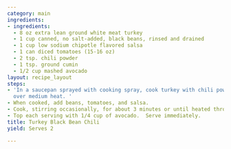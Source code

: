 ```yaml
---
category: main
ingredients:
- ingredients:
  - 8 oz extra lean ground white meat turkey
  - 1 cup canned, no salt-added, black beans, rinsed and drained
  - 1 cup low sodium chipotle flavored salsa
  - 1 can diced tomatoes (15-16 oz)
  - 2 tsp. chili powder
  - 1 tsp. ground cumin
  - 1/2 cup mashed avocado
layout: recipe_layout
steps:
- 'In a saucepan sprayed with cooking spray, cook turkey with chili powder and cumin
  over medium heat. '
- When cooked, add beans, tomatoes, and salsa.
- Cook, stirring occasionally, for about 3 minutes or until heated through.
- Top each serving with 1/4 cup of avocado.  Serve immediately.
title: Turkey Black Bean Chili
yield: Serves 2

---
```

